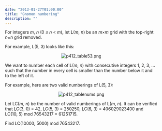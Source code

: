 ```yaml
---
date: "2013-01-27T01:00:00"
title: "Gnomon numbering"
description: ""
---
```


<p>For integers <var>m</var>, <var>n</var> (0 ≤ <var>n</var> &lt; <var>m</var>), let L(<var>m</var>, <var>n</var>) be an <var>m</var>×<var>m</var> grid with the top-right <var>n</var>×<var>n</var> grid removed.</p>
<p>For example, L(5, 3) looks like this:</p>
<p style="text-align:center;"><img alt="p412_table53.png" src="/images/p412_table53.png"/></p>
<p>We want to number each cell of L(<var>m</var>, <var>n</var>) with consecutive integers 1, 2, 3, ... such that the number in every cell is smaller than the number below it and to the left of it.</p>
<p>For example, here are two valid numberings of L(5, 3):</p>
<p style="text-align:center;"><img alt="p412_tablenums.png" src="/images/p412_tablenums.png"/></p>
<p>Let LC(<var>m</var>, <var>n</var>) be the number of valid numberings of L(<var>m</var>, <var>n</var>).
It can be verified that LC(3, 0) = 42, LC(5, 3) = 250250, LC(6, 3) = 406029023400 and LC(10, 5) mod 76543217 = 61251715.</p>
<p>Find LC(10000, 5000) mod 76543217.</p>

